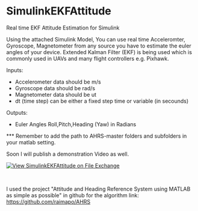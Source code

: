 # SimulinkEKFAttitude
Real time EKF Attitude Estimation for Simulink

Using the attached Simulink Model, You can use real time Acceleromter, Gyroscope, Magnetometer from any source you have to estimate the euler angles of your device. Extended Kalman Filter (EKF) is being used which is commonly used in UAVs and many flight controllers e.g. Pixhawk.

Inputs:
* Accelerometer data should be m/s 
* Gyroscope data should be  rad/s
* Magnetometer data should be ut 
* dt (time step) can be either a fixed step time  or variable (in secounds)

Outputs:
* Euler Angles Roll,Pitch,Heading (Yaw) in Radians



*** Remember to add the path to AHRS-master folders and subfolders in your matlab setting.


Soon I will publish a demonstration Video as well.


[![View SimulinkEKFAttitude on File Exchange](https://www.mathworks.com/matlabcentral/images/matlab-file-exchange.svg)](https://www.mathworks.com/matlabcentral/fileexchange/83113-simulinkekfattitude)

<br />

I used the project "Attitude and Heading Reference System using MATLAB as simple as possible" in github for the algorithm link: https://github.com/raimapo/AHRS
